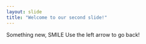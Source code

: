 ```yaml
---
layout: slide
title: "Welcome to our second slide!"
---
```

Something new, SMILE
Use the left arrow to go back!
